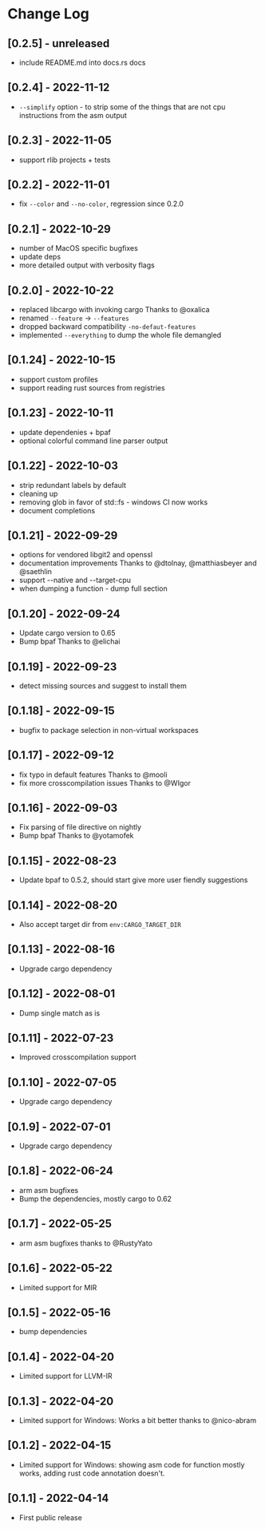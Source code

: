 # Change Log

## [0.2.5] - unreleased
- include README.md into docs.rs docs

## [0.2.4] - 2022-11-12
- `--simplify` option - to strip some of the things that are not cpu instructions
   from the asm output

## [0.2.3] - 2022-11-05
- support rlib projects + tests

## [0.2.2] - 2022-11-01
- fix `--color` and `--no-color`, regression since 0.2.0

## [0.2.1] - 2022-10-29
- number of MacOS specific bugfixes
- update deps
- more detailed output with verbosity flags

## [0.2.0] - 2022-10-22
- replaced libcargo with invoking cargo
Thanks to @oxalica
- renamed `--feature` -> `--features`
- dropped backward compatibility `-no-defaut-features`
- implemented `--everything` to dump the whole file demangled

## [0.1.24] - 2022-10-15
- support custom profiles
- support reading rust sources from registries

## [0.1.23] - 2022-10-11
- update dependenies + bpaf
- optional colorful command line parser output

## [0.1.22] - 2022-10-03
- strip redundant labels by default
- cleaning up
- removing glob in favor of std::fs - windows CI now works
- document completions

## [0.1.21] - 2022-09-29
- options for vendored libgit2 and openssl
- documentation improvements
Thanks to @dtolnay, @matthiasbeyer and @saethlin
- support --native and --target-cpu
- when dumping a function - dump full section

## [0.1.20] - 2022-09-24
- Update cargo version to 0.65
- Bump bpaf
Thanks to @elichai

## [0.1.19] - 2022-09-23
- detect missing sources and suggest to install them

## [0.1.18] - 2022-09-15
- bugfix to package selection in non-virtual workspaces

## [0.1.17] - 2022-09-12
- fix typo in default features
Thanks to @mooli
- fix more crosscompilation issues
Thanks to @WIgor

## [0.1.16] - 2022-09-03
- Fix parsing of file directive on nightly
- Bump bpaf
Thanks to @yotamofek

## [0.1.15] - 2022-08-23
- Update bpaf to 0.5.2, should start give more user fiendly suggestions

## [0.1.14] - 2022-08-20
- Also accept target dir from `env:CARGO_TARGET_DIR`

## [0.1.13] - 2022-08-16
- Upgrade cargo dependency

## [0.1.12] - 2022-08-01
- Dump single match as is

## [0.1.11] - 2022-07-23
- Improved crosscompilation support

## [0.1.10] - 2022-07-05
- Upgrade cargo dependency

## [0.1.9] - 2022-07-01
- Upgrade cargo dependency

## [0.1.8] - 2022-06-24
- arm asm bugfixes
- Bump the dependencies, mostly cargo to 0.62

## [0.1.7] - 2022-05-25
- arm asm bugfixes
thanks to @RustyYato

## [0.1.6] - 2022-05-22
- Limited support for MIR

## [0.1.5] - 2022-05-16
- bump dependencies

## [0.1.4] - 2022-04-20
- Limited support for LLVM-IR

## [0.1.3] - 2022-04-20
- Limited support for Windows:
Works a bit better thanks to @nico-abram

## [0.1.2] - 2022-04-15
- Limited support for Windows:
showing asm code for function mostly works, adding rust code annotation doesn't.

## [0.1.1] - 2022-04-14
- First public release

